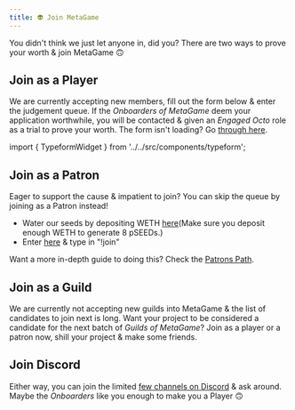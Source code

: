```yaml
---
title: 👽 Join MetaGame
---
```

You didn't think we just let anyone in, did you?
There are two ways to prove your worth & join MetaGame 🙃

## Join as a Player

We are currently accepting new members, fill out the form below & enter the judgement queue.
If the *Onboarders of MetaGame* deem your application worthwhile, you will be contacted & given an *Engaged Octo* role as a trial to prove your worth.
The form isn't loading? Go [through here](https://form.typeform.com/to/RZLnpeBa).

import { TypeformWidget } from '../../src/components/typeform';

<TypeformWidget campaign='RZLnpeBa' />

## Join as a Patron

Eager to support the cause & impatient to join?
You can skip the queue by joining as a Patron instead!

* Water our seeds by depositing WETH [here](https://pools.balancer.exchange/#/pool/0xea05a15dbce2eb543ffda16950e95b2bd2e40d0e/)(Make sure you deposit enough WETH to generate 8 pSEEDs.)
* Enter [here](https://discord.gg/d3rurFAK6M) & type in "!join"

Want a more in-depth guide to doing this? Check the [Patrons Path](https://www.notion.so/Patron-Path-1db90c8bb4c84398a6fe1f672ea5e855).

## Join as a Guild

We are currently not accepting new guilds into MetaGame & the list of candidates to join next is long. Want your project to be considered a candidate for the next batch of *Guilds of MetaGame*? Join as a player or a patron now, shill your project & make some friends.

## Join Discord

Either way, you can join the limited [few channels on Discord](https://discord.gg/cDcY8FpGAB) & ask around. Maybe the *Onboarders* like you enough to make you a Player 🙃